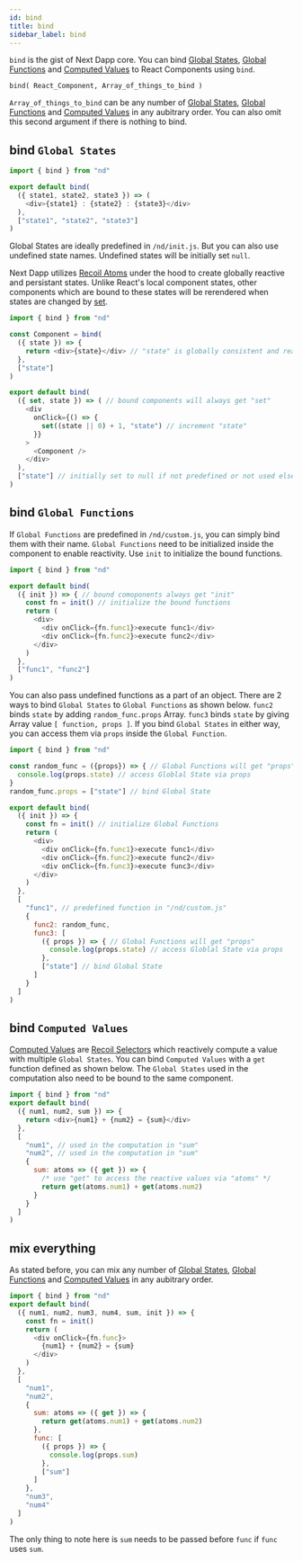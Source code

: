 ```yaml
---
id: bind
title: bind
sidebar_label: bind
---
```


`bind` is the gist of Next Dapp core. You can bind [Global States](/next-dapp/docs/global-states), [Global Functions](/next-dapp/docs/global-functions) and [Computed Values](/next-dapp/docs/computed-values) to React Components using `bind`.

`bind( React_Component, Array_of_things_to_bind )`

`Array_of_things_to_bind` can be any number of [Global States](/next-dapp/docs/global-states), [Global Functions](/next-dapp/docs/global-functions) and [Computed Values](/next-dapp/docs/computed-values) in any aubitrary order. You can also omit this second argument if there is nothing to bind.


## bind `Global States`

```javascript
import { bind } from "nd"

export default bind(
  ({ state1, state2, state3 }) => (
    <div>{state1} : {state2} : {state3}</div>
  ),
  ["state1", "state2", "state3"]
)

```

Global States are ideally predefined in `/nd/init.js`. But you can also use undefined state names. Undefined states will be initially set `null`.

Next Dapp utilizes [Recoil Atoms](https://recoiljs.org/docs/basic-tutorial/atoms) under the hood to create globally reactive and persistant states. Unlike React's local component states, other components which are bound to these states will be rerendered when states are changed by [set](/next-dapp/docs/set).

```javascript
import { bind } from "nd"

const Component = bind(
  ({ state }) => {
    return <div>{state}</div> // "state" is globally consistent and reactive
  },
  ["state"]
)

export default bind(
  ({ set, state }) => ( // bound components will always get "set"
    <div
      onClick={() => {
        set((state || 0) + 1, "state") // increment "state"
      }}
    >
      <Component />
    </div>
  ),
  ["state"] // initially set to null if not predefined or not used elsewhere before
)
```

## bind `Global Functions`

If `Global Functions` are predefined in `/nd/custom.js`, you can simply bind them with their name. `Global Functions` need to be initialized inside the component to enable reactivity. Use `init` to initialize the bound functions.

```javascript
import { bind } from "nd"

export default bind(
  ({ init }) => { // bound comoponents always get "init"
    const fn = init() // initialize the bound functions
	return (
      <div>
        <div onClick={fn.func1}>execute func1</div>
        <div onClick={fn.func2}>execute func2</div>
      </div>
    )
  },
  ["func1", "func2"]
)
```

You can also pass undefined functions as a part of an object. There are 2 ways to bind `Global States` to `Global Functions` as shown below. `func2` binds `state` by adding `random_func.props` Array. `func3` binds `state` by giving Array value `[ function, props ]`. If you bind `Global States` in either way, you can access them via `props` inside the `Global Function`.

```javascript
import { bind } from "nd"

const random_func = ({props}) => { // Global Functions will get "props"
  console.log(props.state) // access Globlal State via props
}
random_func.props = ["state"] // bind Global State

export default bind(
  ({ init }) => {
    const fn = init() // initialize Global Functions
    return (
      <div>
        <div onClick={fn.func1}>execute func1</div>
        <div onClick={fn.func2}>execute func2</div>
        <div onClick={fn.func3}>execute func3</div>		
      </div>
    )
  },
  [
    "func1", // predefined function in "/nd/custom.js"
    {
      func2: random_func,
      func3: [
        ({ props }) => { // Global Functions will get "props"
          console.log(props.state) // access Globlal State via props
        },
        ["state"] // bind Global State
      ]
    }
  ]
)
```

## bind `Computed Values`

[Computed Values](/next-dapp/docs/computed-values/) are [Recoil Selectors](https://recoiljs.org/docs/basic-tutorial/selectors) which reactively compute a value with multiple `Global States`. You can bind `Computed Values` with a `get` function defined as shown below. The `Global States` used in the computation also need to be bound to the same component.

```javascript
import { bind } from "nd"
export default bind(
  ({ num1, num2, sum }) => {
    return <div>{num1} + {num2} = {sum}</div>
  },
  [
    "num1", // used in the computation in "sum"
    "num2", // used in the computation in "sum"
    {
      sum: atoms => ({ get }) => {
	    /* use "get" to access the reactive values via "atoms" */
        return get(atoms.num1) + get(atoms.num2)
      }
    }
  ]
)
```

## mix everything

As stated before, you can mix any number of [Global States](/next-dapp/docs/global-states), [Global Functions](/next-dapp/docs/global-functions) and [Computed Values](/next-dapp/docs/computed-values) in any aubitrary order.


```javascript
import { bind } from "nd"
export default bind(
  ({ num1, num2, num3, num4, sum, init }) => {
    const fn = init()
    return (
      <div onClick={fn.func}>
        {num1} + {num2} = {sum}
      </div>
    )
  },
  [
    "num1",
    "num2",
    {
      sum: atoms => ({ get }) => {
        return get(atoms.num1) + get(atoms.num2)
      },
      func: [
        ({ props }) => {
          console.log(props.sum)
        },
        ["sum"]
      ]
    },
    "num3",
    "num4"
  ]
)
```

The only thing to note here is `sum` needs to be passed before `func` if `func` uses `sum`.
